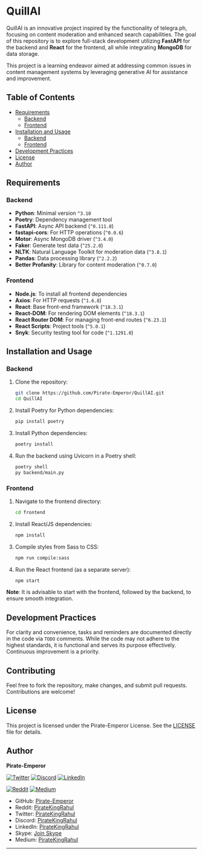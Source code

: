 # QuillAI

QuillAI is an innovative project inspired by the functionality of telegra.ph, focusing on content moderation and enhanced search capabilities. The goal of this repository is to explore full-stack development utilizing **FastAPI** for the backend and **React** for the frontend, all while integrating **MongoDB** for data storage. 

This project is a learning endeavor aimed at addressing common issues in content management systems by leveraging generative AI for assistance and improvement.

## Table of Contents
- [Requirements](#requirements)
  - [Backend](#backend)
  - [Frontend](#frontend)
- [Installation and Usage](#installation-and-usage)
  - [Backend](#backend)
  - [Frontend](#frontend)
- [Development Practices](#development-practices)
- [License](#license)
- [Author](#author)

## Requirements

### Backend
- **Python**: Minimal version `^3.10`
- **Poetry**: Dependency management tool
- **FastAPI**: Async API backend (`^0.111.0`)
- **fastapi-cors**: For HTTP operations (`^0.0.6`)
- **Motor**: Async MongoDB driver (`^3.4.0`)
- **Faker**: Generate test data (`^25.2.0`)
- **NLTK**: Natural Language Toolkit for moderation data (`^3.8.1`)
- **Pandas**: Data processing library (`^2.2.2`)
- **Better Profanity**: Library for content moderation (`^0.7.0`)

### Frontend
- **Node.js**: To install all frontend dependencies
- **Axios**: For HTTP requests (`^1.6.8`)
- **React**: Base front-end framework (`^18.3.1`)
- **React-DOM**: For rendering DOM elements (`^18.3.1`)
- **React Router DOM**: For managing front-end routes (`^6.23.1`)
- **React Scripts**: Project tools (`^5.0.1`)
- **Snyk**: Security testing tool for code (`^1.1291.0`)

## Installation and Usage

### Backend

1. Clone the repository:
   ```bash
   git clone https://github.com/Pirate-Emperor/QuillAI.git
   cd QuillAI
   ```

2. Install Poetry for Python dependencies:
   ```bash
   pip install poetry
   ```

3. Install Python dependencies:
   ```bash
   poetry install
   ```

4. Run the backend using Uvicorn in a Poetry shell:
   ```bash
   poetry shell
   py backend/main.py
   ```

### Frontend

1. Navigate to the frontend directory:
   ```bash
   cd frontend
   ```

2. Install React/JS dependencies:
   ```bash
   npm install
   ```

3. Compile styles from Sass to CSS:
   ```bash
   npm run compile:sass
   ```

4. Run the React frontend (as a separate server):
   ```bash
   npm start
   ```

**Note**: It is advisable to start with the frontend, followed by the backend, to ensure smooth integration.

## Development Practices

For clarity and convenience, tasks and reminders are documented directly in the code via `TODO` comments. While the code may not adhere to the highest standards, it is functional and serves its purpose effectively. Continuous improvement is a priority.

## Contributing

Feel free to fork the repository, make changes, and submit pull requests. Contributions are welcome!

## License

This project is licensed under the Pirate-Emperor License. See the [LICENSE](LICENSE) file for details.

## Author

**Pirate-Emperor**

[![Twitter](https://skillicons.dev/icons?i=twitter)](https://twitter.com/PirateKingRahul)
[![Discord](https://skillicons.dev/icons?i=discord)](https://discord.com/users/1200728704981143634)
[![LinkedIn](https://skillicons.dev/icons?i=linkedin)](https://www.linkedin.com/in/piratekingrahul)

[![Reddit](https://img.shields.io/badge/Reddit-FF5700?style=for-the-badge&logo=reddit&logoColor=white)](https://www.reddit.com/u/PirateKingRahul)
[![Medium](https://img.shields.io/badge/Medium-42404E?style=for-the-badge&logo=medium&logoColor=white)](https://medium.com/@piratekingrahul)

- GitHub: [Pirate-Emperor](https://github.com/Pirate-Emperor)
- Reddit: [PirateKingRahul](https://www.reddit.com/u/PirateKingRahul/)
- Twitter: [PirateKingRahul](https://twitter.com/PirateKingRahul)
- Discord: [PirateKingRahul](https://discord.com/users/1200728704981143634)
- LinkedIn: [PirateKingRahul](https://www.linkedin.com/in/piratekingrahul)
- Skype: [Join Skype](https://join.skype.com/invite/yfjOJG3wv9Ki)
- Medium: [PirateKingRahul](https://medium.com/@piratekingrahul)

---
